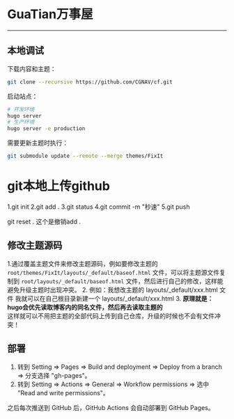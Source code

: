 # GuaTian万事屋

--------------

## 本地调试

下载内容和主题：

```bash
git clone --recursive https://github.com/CGNAV/cf.git
```

启动站点：

```bash
# 开发环境
hugo server
# 生产环境
hugo server -e production
```

需要更新主题时执行：

```bash
git submodule update --remote --merge themes/FixIt

```
# git本地上传github

1.git init
2.git add .
3.git status
4.git commit -m "秒速"
5.git push

git reset .  这个是撤销add .


## 修改主题源码

1.通过覆盖主题文件来修改主题源码，例如要修改主题的 `root/themes/FixIt/layouts/_default/baseof.html` 文件，可以将主题源文件复制到 `root/layouts/_default/baseof.html` 文件，然后进行自己的修改，这样能避免升级主题时出现冲突。
2. 例如：我想改主题的 layouts/_default/xxx.html 文件       我就可以在自己根目录新建一个 layouts/_default/xxx.html 
3. **原理就是：hugo会优先读取博客内的同名文件，然后再去读取主题的**   
这样就可以不用把主题的全部代码上传到自己仓库，升级的时候也不会有文件冲突！

## 部署

1. 转到 Setting => Pages => Build and deployment => Deploy from a branch => 分支选择 "gh-pages"。
2. 转到 Setting => Actions => General => Workflow permissions => 选中 "Read and write permissions"。

之后每次推送到 GitHub 后，GitHub Actions 会自动部署到 GitHub Pages。
